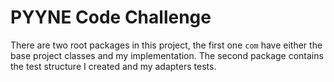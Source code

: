 # PYYNE Code Challenge
There are two root packages in this project, the first one `com` have either the base project classes and my implementation. The second package contains the test structure I created and my adapters tests.

